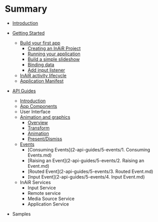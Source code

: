 # Summary

* [Introduction](README.md)

* [Getting Started](1-getting-started/README.md)
   * [Build your first app](1-getting-started/1-build-your-first-app/README.md)
       * [Creating an InAiR Project](1-getting-started/1-build-your-first-app/1-creating-an-inair-project.md)
       * [Running your application](1-getting-started/1-build-your-first-app/2-running-your-application.md)
       * [Build a simple slideshow](1-getting-started/1-build-your-first-app/3-build-a-simple-slideshow.md)
       * [Binding data](1-getting-started/1-build-your-first-app/4-binding-data.md)
       * [Add input listener](1-getting-started/1-build-your-first-app/5-add-input-listener.md)
   * [InAiR activity lifecycle](1-getting-started/2-inair-activity-lifecycle.md)
   * [Application Manifest](1-getting-started/3-application-manifest.md)


* [API Guides](2-api-guides/1-introduction/README.md)
    * [Introduction](2-api-guides/1-introduction/README.md)
    * [App Components](2-api-guides/2-app-components/1-app-components.md)
    * User Interface
    * [Animation and graphics]()
        * [Overview]()
        * [Transform]()
        * [Animation]()
        * [Present/Dismiss](2-api-guides/4-animation-and-graphics/4-present-dismiss.md)
    * [Events](2-api-guides/5-events/index.md)
        * [Consuming Events](2-api-guides/5-events/1. Consuming Events.md)
        * [Raising an Event](2-api-guides/5-events/2. Raising an Event.md)
        * [Routed Event](2-api-guides/5-events/3. Routed Event.md)
        * [Input Event](2-api-guides/5-events/4. Input Event.md)
    * InAiR Services
        * Input Service
        * Remote service
        * Media Source Service
        * Application Service


* Samples